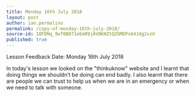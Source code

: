 ```yaml
---
title: Monday 16th July 2018
layout: post
author: ian.permalino
permalink: /copy-of-monday-16th-july-2018/
source-id: 1OFDNq_9wT0BD71eEmR9jAVBKNZtQZOMDPs64Jdg2vzU
published: true
---
```

Lesson Feedback Date: Monday 16th July 2018

In today's lesson we looked on the "thinkuknow" website and I learnt that doing things we shouldn’t be doing can end badly. I also learnt that there are people we can trust to help us when we are in an emergency or when we need to talk with someone.

